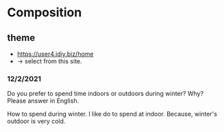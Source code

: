 # Composition

## theme
- https://user4.idiy.biz/home
- -> select from this site.

### 12/2/2021
Do you prefer to spend time indoors or outdoors during winter? Why? Please answer in English.

How to spend during winter.
I like do to spend at indoor.
Because, winter's outdoor is very cold.
